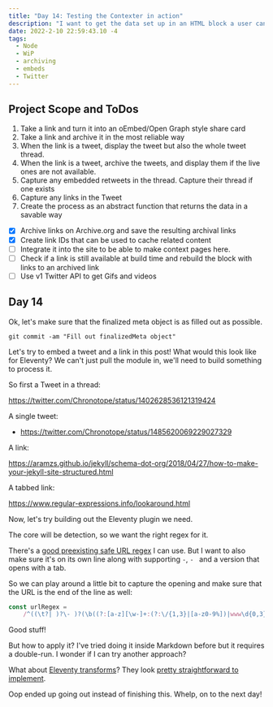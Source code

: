```yaml
---
title: "Day 14: Testing the Contexter in action"
description: "I want to get the data set up in an HTML block a user can style"
date: 2022-2-10 22:59:43.10 -4
tags:
  - Node
  - WiP
  - archiving
  - embeds
  - Twitter
---
```


## Project Scope and ToDos

1. Take a link and turn it into an oEmbed/Open Graph style share card
2. Take a link and archive it in the most reliable way
3. When the link is a tweet, display the tweet but also the whole tweet thread.
4. When the link is a tweet, archive the tweets, and display them if the live ones are not available.
5. Capture any embedded retweets in the thread. Capture their thread if one exists
6. Capture any links in the Tweet
7. Create the process as an abstract function that returns the data in a savable way

- [x] Archive links on Archive.org and save the resulting archival links
- [x] Create link IDs that can be used to cache related content
- [ ] Integrate it into the site to be able to make context pages here.
- [ ] Check if a link is still available at build time and rebuild the block with links to an archived link
- [ ] Use v1 Twitter API to get Gifs and videos

## Day 14

Ok, let's make sure that the finalized meta object is as filled out as possible.

`git commit -am "Fill out finalizedMeta object"`

Let's try to embed a tweet and a link in this post! What would this look like for Eleventy? We can't just pull the module in, we'll need to build something to process it.

So first a Tweet in a thread:

https://twitter.com/Chronotope/status/1402628536121319424

A single tweet:

- https://twitter.com/Chronotope/status/1485620069229027329

A link:

https://aramzs.github.io/jekyll/schema-dot-org/2018/04/27/how-to-make-your-jekyll-site-structured.html

A tabbed link:

 https://www.regular-expressions.info/lookaround.html

Now, let's try building out the Eleventy plugin we need.

The core will be detection, so we want the right regex for it.

There's a [good preexisting safe URL regex](https://stackoverflow.com/questions/6927719/url-regex-does-not-work-in-javascript) I can use. But I want to also make sure it's on its own line along with supporting ` - `, `- ` and a version that opens with a tab.

So we can play around a little bit to capture the opening and make sure that the URL is the end of the line as well:

```javascript
const urlRegex =
	/^((\t?| )?\- )?(\b((?:[a-z][\w-]+:(?:\/{1,3}|[a-z0-9%])|www\d{0,3}[.]|[a-z0-9.\-]+[.][a-z]{2,4}\/)(?:[^\s()<>]+|\(([^\s()<>]+|(\([^\s()<>]+\)))*\))+(?:\(([^\s()<>]+|(\([^\s()<>]+\)))*\)|[^\s`!()\[\]{};:'".,<>?«»“”‘’]))(?=\n|\r)$)+/gim;
```

Good stuff!

But how to apply it? I've tried doing it inside Markdown before but it requires a double-run. I wonder if I can try another approach?

What about [Eleventy transforms](https://www.11ty.dev/docs/config/#transforms)? They look [pretty straightforward to implement](https://github.com/vimtor/eleventy-plugin-external-links/blob/main/index.js).

Oop ended up going out instead of finishing this. Whelp, on to the next day!

